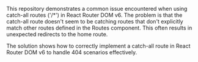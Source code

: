 This repository demonstrates a common issue encountered when using catch-all routes ('/*') in React Router DOM v6.  The problem is that the catch-all route doesn't seem to be catching routes that don't explicitly match other routes defined in the Routes component. This often results in unexpected redirects to the home route.

The solution shows how to correctly implement a catch-all route in React Router DOM v6 to handle 404 scenarios effectively.